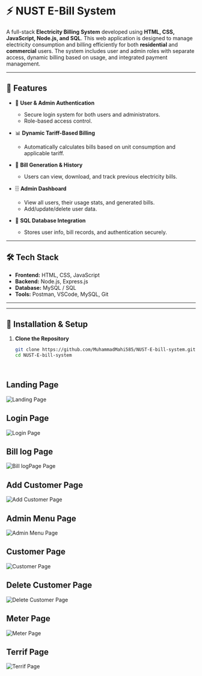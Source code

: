 # ⚡ NUST E-Bill System

A full-stack **Electricity Billing System** developed using **HTML, CSS, JavaScript, Node.js, and SQL**. This web application is designed to manage electricity consumption and billing efficiently for both **residential** and **commercial** users. The system includes user and admin roles with separate access, dynamic billing based on usage, and integrated payment management.

---

## 🚀 Features

- 🔐 **User & Admin Authentication**
  - Secure login system for both users and administrators.
  - Role-based access control.

- 📊 **Dynamic Tariff-Based Billing**
  - Automatically calculates bills based on unit consumption and applicable tariff.

- 🧾 **Bill Generation & History**
  - Users can view, download, and track previous electricity bills.

- 🗄️ **Admin Dashboard**
  - View all users, their usage stats, and generated bills.
  - Add/update/delete user data.

- 🧱 **SQL Database Integration**
  - Stores user info, bill records, and authentication securely.

---

## 🛠️ Tech Stack

- **Frontend:** HTML, CSS, JavaScript  
- **Backend:** Node.js, Express.js  
- **Database:** MySQL / SQL  
- **Tools:** Postman, VSCode, MySQL, Git

---


---

## 🔧 Installation & Setup

1. **Clone the Repository**
   ```bash
   git clone https://github.com/MuhammadMahi585/NUST-E-bill-system.git
   cd NUST-E-bill-system

 
## Landing Page

![Landing Page](./images/landing.png "Landing Page")

## Login Page

![Login Page](./images/billog.png "Login Page")

## Bill log Page

![Bill logPage Page](./images/login.png "Billlog Page")

## Add Customer Page

![Add Customer Page](./images/addCustomerPage.png "Add Customer Page")

## Admin Menu Page

![Admin Menu  Page](./images/adminMenuPage.png "Admin Menu Page")

## Customer Page

![Customer  Page](./images/CustomerPage.png "Customer")

## Delete Customer Page

![Delete Customer  Page](./images/deleteCustomerPage.png "Delete Customer Page")

## Meter Page

![Meter  Page](./images/meterPage.png "Meter Page")

## Terrif Page

![Terrif  Page](./images/terrifPage.png "Terrif Page")